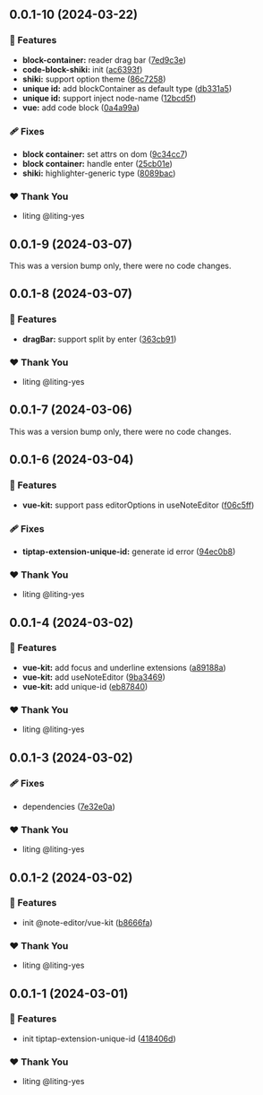 ## 0.0.1-10 (2024-03-22)


### 🚀 Features

- **block-container:** reader drag bar ([7ed9c3e](https://github.com/liting-yes/note-editor/commit/7ed9c3e))
- **code-block-shiki:** init ([ac6393f](https://github.com/liting-yes/note-editor/commit/ac6393f))
- **shiki:** support option theme ([86c7258](https://github.com/liting-yes/note-editor/commit/86c7258))
- **unique id:** add blockContainer as default type ([db331a5](https://github.com/liting-yes/note-editor/commit/db331a5))
- **unique id:** support inject node-name ([12bcd5f](https://github.com/liting-yes/note-editor/commit/12bcd5f))
- **vue:** add code block ([0a4a99a](https://github.com/liting-yes/note-editor/commit/0a4a99a))

### 🩹 Fixes

- **block container:** set attrs on dom ([9c34cc7](https://github.com/liting-yes/note-editor/commit/9c34cc7))
- **block container:** handle enter ([25cb01e](https://github.com/liting-yes/note-editor/commit/25cb01e))
- **shiki:** highlighter-generic type ([8089bac](https://github.com/liting-yes/note-editor/commit/8089bac))

### ❤️  Thank You

- liting @liting-yes

## 0.0.1-9 (2024-03-07)

This was a version bump only, there were no code changes.

## 0.0.1-8 (2024-03-07)


### 🚀 Features

- **dragBar:** support split by enter ([363cb91](https://github.com/liting-yes/note-editor/commit/363cb91))

### ❤️  Thank You

- liting @liting-yes

## 0.0.1-7 (2024-03-06)

This was a version bump only, there were no code changes.

## 0.0.1-6 (2024-03-04)


### 🚀 Features

- **vue-kit:** support pass editorOptions in useNoteEditor ([f06c5ff](https://github.com/liting-yes/note-editor/commit/f06c5ff))

### 🩹 Fixes

- **tiptap-extension-unique-id:** generate id error ([94ec0b8](https://github.com/liting-yes/note-editor/commit/94ec0b8))

### ❤️  Thank You

- liting @liting-yes

## 0.0.1-4 (2024-03-02)


### 🚀 Features

- **vue-kit:** add focus and underline extensions ([a89188a](https://github.com/liting-yes/note-editor/commit/a89188a))
- **vue-kit:** add useNoteEditor ([9ba3469](https://github.com/liting-yes/note-editor/commit/9ba3469))
- **vue-kit:** add unique-id ([eb87840](https://github.com/liting-yes/note-editor/commit/eb87840))

### ❤️  Thank You

- liting @liting-yes

## 0.0.1-3 (2024-03-02)


### 🩹 Fixes

- dependencies ([7e32e0a](https://github.com/liting-yes/note-editor/commit/7e32e0a))

### ❤️  Thank You

- liting @liting-yes

## 0.0.1-2 (2024-03-02)


### 🚀 Features

- init @note-editor/vue-kit ([b8666fa](https://github.com/liting-yes/note-editor/commit/b8666fa))

### ❤️  Thank You

- liting @liting-yes

## 0.0.1-1 (2024-03-01)


### 🚀 Features

- init tiptap-extension-unique-id ([418406d](https://github.com/liting-yes/note-editor/commit/418406d))

### ❤️  Thank You

- liting @liting-yes